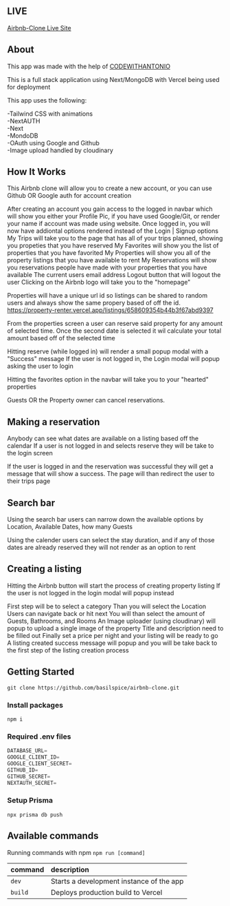 ## LIVE

[Airbnb-Clone Live Site](https://property-renter.vercel.app/)

## About

This app was made with the help of [CODEWITHANTONIO](https://youtu.be/c_-b_isI4vg)

This is a full stack application using Next/MongoDB with Vercel being used for deployment

This app uses the following:

-Tailwind CSS with animations  
-NextAUTH  
-Next  
-MondoDB  
-OAuth using Google and Github  
-Image upload handled by cloudinary  

## How  It Works

This Airbnb clone will allow you to create a new account, or you can use Github OR Google auth for account creation

After creating an account you gain access to the logged in navbar which will show you either your Profile Pic, if you have used Google/Git, or render your name if account was made using website.
Once logged in, you will now have addiontal options rendered instead of the Login | Signup options
My Trips will take you to the page that has all of your trips planned, showing you propeties that you have reserved
My Favorites will show you the list of properties that you have favorited
My Properties will show you all of the property listings that you have available to rent
My Reservations will show you reservations people have made with your properties that you have available
The current users email address
Logout button that will logout the user
Clicking on the Airbnb logo will take you to the "homepage"

Properties will have a unique url id so listings can be shared to random users and always show the same propery based of off the id.
https://property-renter.vercel.app/listings/658609354b44b3f67abd9397

From the properties screen a user can reserve said property for any amount of selected time. Once the second date is selected it wil calculate your total amount based off of the selected time

Hitting reserve (while logged in) will render a small popup modal with a "Success" message
If the user is not logged in, the Login modal will popup asking the user to login

Hitting the favorites option in the navbar will take you to your "hearted" properties

Guests OR the Property owner can cancel reservations.

## Making a reservation

Anybody can see what dates are available on a listing based off the calendar
If a user is not logged in and selects reserve they will be take to the login screen

If the user is logged in and the reservation was successful they will get a message that will show a success. 
The page will than redirect the user to their trips page

## Search bar

Using the search bar users can narrow down the available options by 
Location, Available Dates, how many Guests

Using the calender users can select the stay duration, and if any of those dates are already reserved they will not render as an option to rent




## Creating a listing

Hitting the Airbnb button will start the process of creating property listing
If the user is not logged in the login modal will popup instead

First step will be to select a category
Than you will select the Location
Users can navigate back or hit next
You will than select the amount of Guests, Bathrooms, and Rooms
An Image uploader (using cloudinary) will popup to upload a single image of the property
Title and description need to be filled out
Finally set a price per night and your listing will be ready to go
A listing created success message will popup and you will be take back to the first step of the listing creation process

## Getting Started

```shell
git clone https://github.com/basilspice/airbnb-clone.git
```

### Install packages

```shell
npm i
```

### Required .env files


```js
DATABASE_URL=
GOOGLE_CLIENT_ID=
GOOGLE_CLIENT_SECRET=
GITHUB_ID=
GITHUB_SECRET=
NEXTAUTH_SECRET=
```

### Setup Prisma

```shell
npx prisma db push

```

## Available commands

Running commands with npm `npm run [command]`

| command         | description                              |
| :-------------- | :--------------------------------------- |
| `dev`           | Starts a development instance of the app |
| `build`         | Deploys production build to Vercel       |
